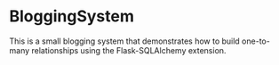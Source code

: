 # BloggingSystem
This is a small blogging system that demonstrates how to build one-to-many relationships
using the Flask-SQLAlchemy extension.